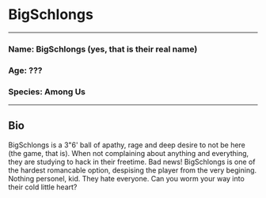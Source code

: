 # BigSchlongs
---
### Name: BigSchlongs (yes, that is their real name)
### Age: ???
### Species: Among Us
---

## Bio

BigSchlongs is a 3"6' ball of apathy, rage and deep desire to not be here (the game, that is). When not complaining about anything and everything, they are studying to hack in their freetime. Bad news! BigSchlongs is one of the hardest romancable option, despising the player from the very begining. Nothing personel, kid. They hate everyone. Can you worm your way into their cold little heart?
